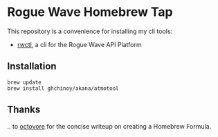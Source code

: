 # Rogue Wave Homebrew Tap

This repository is a convenience for installing my cli tools:

* [rwctl](https://github.com/ghchinoy/rwctl), a cli for the Rogue Wave API Platform

## Installation

```
brew update
brew install ghchinoy/akana/atmotool
```


## Thanks

.. to [octovore](http://octavore.com/posts/2016/02/15/distributing-go-apps-os-x) for the concise writeup on creating a Homebrew Formula.
